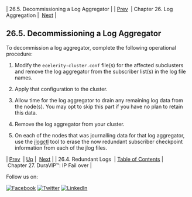 | 26.5. Decommissioning a Log Aggregator |
| [Prev](cluster.config.logging.redundancy.php)  | Chapter 26. Log Aggregation |  [Next](cluster.config.duravip.php) |

## 26.5. Decommissioning a Log Aggregator

To decommission a log aggregator, complete the following operational procedure:

1.  Modify the `ecelerity-cluster.conf` file(s) for the affected subclusters and remove the log aggregator from the subscriber list(s) in the log file names.

2.  Apply that configuration to the cluster.

3.  Allow time for the log aggregator to drain any remaining log data from the node(s). You may opt to skip this part if you have no plan to retain this data.

4.  Remove the log aggregator from your cluster.

5.  On each of the nodes that was journalling data for that log aggregator, use the [jlogctl](executable.jlogctl.php "jlogctl") tool to erase the now redundant subscriber checkpoint information from each of the jlog files.

| [Prev](cluster.config.logging.redundancy.php)  | [Up](log_aggregation.php) |  [Next](cluster.config.duravip.php) |
| 26.4. Redundant Logs  | [Table of Contents](index.php) |  Chapter 27. DuraVIP™: IP Fail over |

Follow us on:

[![Facebook](https://support.messagesystems.com/images/icon-facebook.png)](http://www.facebook.com/messagesystems) [![Twitter](https://support.messagesystems.com/images/icon-twitter.png)](http://twitter.com/#!/MessageSystems) [![LinkedIn](https://support.messagesystems.com/images/icon-linkedin.png)](http://www.linkedin.com/company/message-systems)
